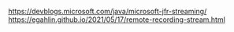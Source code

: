 https://devblogs.microsoft.com/java/microsoft-jfr-streaming/
https://egahlin.github.io/2021/05/17/remote-recording-stream.html